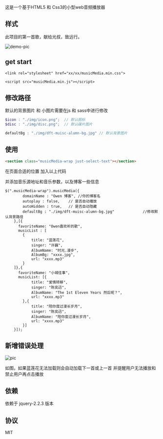 这是一个基于HTML5 和 Css3的小型web音频播放器

## 样式

此项目的第一首歌，献给光叔，致远行。

![demo-pic](https://bilibiliou.github.io/assets/download/jQ-html5-audio-component/demo-pic.png)

## get start

```
<link rel="stylesheet" href="xx/xx/musicMedia.min.css">

<script src="musicMedia.min.js"></script>
```

## 修改路径

默认的背景图片 和 小图片需要在js 和 sass中进行修改

```scss
$icon : "./img/icon.png";  // 默认图标
$disc : "./img/disc.png";  // 默认碟片图片
```

```javascript
defaultBg : "./img/dft-muisc-alumn-bg.jpg" // 默认背景图片
```

## 使用

```html
<section class="musicMedia-wrap just-select-text"></section>
```

在页面合适的位置 加入以上代码

并添加音乐源地址和音乐参数，以及博客一些信息

```javascirpt
$(".musicMedia-wrap").musicMedia({
        domainName : "Owen 博客", //你的博客名
        autoplay : false,    // 是否自动播放
        autoHidden : true,   // 是否自动隐藏
        defaultBg : "./img/dft-muisc-alumn-bg.jpg"             //修改默认背景路径
    },[{
      favoriteName: "Owen喜欢听的歌",
      musicList : [
        {
            title: "蓝莲花",
            singer: "许巍",
            AlbumName: "时光.漫步",
            AlbumBg: "xxxx.jpg",
            url: "xxxx.mp3"
        }
    ]},{
      favoriteName: "小城往事",
      musicList: [{
            title: "爱情转移",
            singer: "陈奕迅",
            AlbumName: "The 1st Eleven Years 然后呢？",
            url: "xxxx.mp3"
        },{
            title: "陪你度过漫长岁月",
            singer: "陈奕迅",
            AlbumName: "陪你度过漫长岁月",
            url: "xxxx.mp3"
        }]  
    }]);
```

## 新增错误处理

![pic](http://bilibiliou.github.io/assets/download/jQ-html5-audio-component/error.png)

如图，如果蓝莲花无法加载则会自动加载下一首或上一首 并提醒用户无法播放和禁止用户再点击播放

## 依赖

依赖于 jquery-2.2.3 版本

## 协议

MIT
